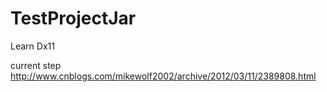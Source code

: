 # TestProjectJar
Learn Dx11

current step
http://www.cnblogs.com/mikewolf2002/archive/2012/03/11/2389808.html